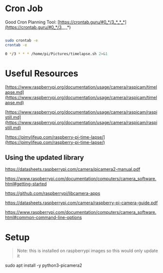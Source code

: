  # Cron Job

Good Cron Planning Tool: [https://crontab.guru/#0_*/3_*_*_*](https://crontab.guru/#0_*/3_*_*_*)

```bash

sudo crontab -e
crontab -e

0 */3 * * * /home/pi/Pictures/timelapse.sh 2>&1

```

# Useful Resources

[https://www.raspberrypi.org/documentation/usage/camera/raspicam/timelapse.md](https://www.raspberrypi.org/documentation/usage/camera/raspicam/timelapse.md)

[https://www.raspberrypi.org/documentation/usage/camera/raspicam/raspistill.md](https://www.raspberrypi.org/documentation/usage/camera/raspicam/raspistill.md)

[https://pimylifeup.com/raspberry-pi-time-lapse/](https://pimylifeup.com/raspberry-pi-time-lapse/)

## Using the updated library

https://datasheets.raspberrypi.com/camera/picamera2-manual.pdf

https://www.raspberrypi.com/documentation/computers/camera_software.html#getting-started

https://github.com/raspberrypi/libcamera-apps

https://datasheets.raspberrypi.com/camera/raspberry-pi-camera-guide.pdf

https://www.raspberrypi.com/documentation/computers/camera_software.html#common-command-line-options

# Setup

> Note: this is installed on raspberrypi images so this would only update it

sudo apt install -y python3-picamera2
